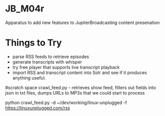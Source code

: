 # JB_M04r
Apparatus to add new features to JupiterBroadcasting content presenation


# Things to Try

- parse RSS feeds to retrieve episodes
- generate transcripts with whisper
- try free player that supports live transcript playback
- import RSS and transcript content into Solr and see if it produces anything useful. 


#scratch space
crawl_feed.py - retrieves show feed, filters out fields into json in txt files, dumps URLs to MP3s that we could start to process

python crawl_feed.py -d ~/dev/working/linux-unplugged -f https://linuxunplugged.com/rss